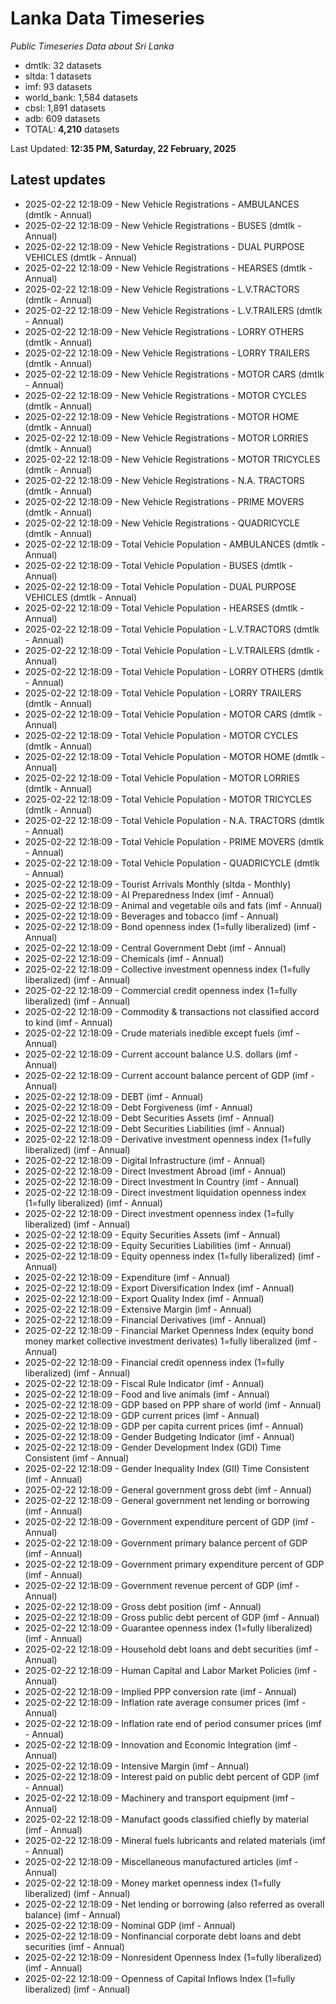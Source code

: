 # Lanka Data Timeseries
*Public Timeseries Data about Sri Lanka*

* dmtlk: 32 datasets
* sltda: 1 datasets
* imf: 93 datasets
* world_bank: 1,584 datasets
* cbsl: 1,891 datasets
* adb: 609 datasets
* TOTAL: **4,210** datasets

Last Updated: **12:35 PM, Saturday, 22 February, 2025**

## Latest updates

* 2025-02-22 12:18:09 - New Vehicle Registrations - AMBULANCES (dmtlk - Annual)
* 2025-02-22 12:18:09 - New Vehicle Registrations - BUSES (dmtlk - Annual)
* 2025-02-22 12:18:09 - New Vehicle Registrations - DUAL PURPOSE VEHICLES (dmtlk - Annual)
* 2025-02-22 12:18:09 - New Vehicle Registrations - HEARSES (dmtlk - Annual)
* 2025-02-22 12:18:09 - New Vehicle Registrations - L.V.TRACTORS (dmtlk - Annual)
* 2025-02-22 12:18:09 - New Vehicle Registrations - L.V.TRAILERS (dmtlk - Annual)
* 2025-02-22 12:18:09 - New Vehicle Registrations - LORRY OTHERS (dmtlk - Annual)
* 2025-02-22 12:18:09 - New Vehicle Registrations - LORRY TRAILERS (dmtlk - Annual)
* 2025-02-22 12:18:09 - New Vehicle Registrations - MOTOR CARS (dmtlk - Annual)
* 2025-02-22 12:18:09 - New Vehicle Registrations - MOTOR CYCLES (dmtlk - Annual)
* 2025-02-22 12:18:09 - New Vehicle Registrations - MOTOR HOME (dmtlk - Annual)
* 2025-02-22 12:18:09 - New Vehicle Registrations - MOTOR LORRIES (dmtlk - Annual)
* 2025-02-22 12:18:09 - New Vehicle Registrations - MOTOR TRICYCLES (dmtlk - Annual)
* 2025-02-22 12:18:09 - New Vehicle Registrations - N.A. TRACTORS (dmtlk - Annual)
* 2025-02-22 12:18:09 - New Vehicle Registrations - PRIME MOVERS (dmtlk - Annual)
* 2025-02-22 12:18:09 - New Vehicle Registrations - QUADRICYCLE (dmtlk - Annual)
* 2025-02-22 12:18:09 - Total Vehicle Population - AMBULANCES (dmtlk - Annual)
* 2025-02-22 12:18:09 - Total Vehicle Population - BUSES (dmtlk - Annual)
* 2025-02-22 12:18:09 - Total Vehicle Population - DUAL PURPOSE VEHICLES (dmtlk - Annual)
* 2025-02-22 12:18:09 - Total Vehicle Population - HEARSES (dmtlk - Annual)
* 2025-02-22 12:18:09 - Total Vehicle Population - L.V.TRACTORS (dmtlk - Annual)
* 2025-02-22 12:18:09 - Total Vehicle Population - L.V.TRAILERS (dmtlk - Annual)
* 2025-02-22 12:18:09 - Total Vehicle Population - LORRY OTHERS (dmtlk - Annual)
* 2025-02-22 12:18:09 - Total Vehicle Population - LORRY TRAILERS (dmtlk - Annual)
* 2025-02-22 12:18:09 - Total Vehicle Population - MOTOR CARS (dmtlk - Annual)
* 2025-02-22 12:18:09 - Total Vehicle Population - MOTOR CYCLES (dmtlk - Annual)
* 2025-02-22 12:18:09 - Total Vehicle Population - MOTOR HOME (dmtlk - Annual)
* 2025-02-22 12:18:09 - Total Vehicle Population - MOTOR LORRIES (dmtlk - Annual)
* 2025-02-22 12:18:09 - Total Vehicle Population - MOTOR TRICYCLES (dmtlk - Annual)
* 2025-02-22 12:18:09 - Total Vehicle Population - N.A. TRACTORS (dmtlk - Annual)
* 2025-02-22 12:18:09 - Total Vehicle Population - PRIME MOVERS (dmtlk - Annual)
* 2025-02-22 12:18:09 - Total Vehicle Population - QUADRICYCLE (dmtlk - Annual)
* 2025-02-22 12:18:09 - Tourist Arrivals Monthly (sltda - Monthly)
* 2025-02-22 12:18:09 - AI Preparedness Index (imf - Annual)
* 2025-02-22 12:18:09 - Animal and vegetable oils and fats (imf - Annual)
* 2025-02-22 12:18:09 - Beverages and tobacco (imf - Annual)
* 2025-02-22 12:18:09 - Bond openness index (1=fully liberalized) (imf - Annual)
* 2025-02-22 12:18:09 - Central Government Debt (imf - Annual)
* 2025-02-22 12:18:09 - Chemicals (imf - Annual)
* 2025-02-22 12:18:09 - Collective investment openness index (1=fully liberalized) (imf - Annual)
* 2025-02-22 12:18:09 - Commercial credit openness index (1=fully liberalized) (imf - Annual)
* 2025-02-22 12:18:09 - Commodity & transactions not classified accord to kind (imf - Annual)
* 2025-02-22 12:18:09 - Crude materials inedible except fuels (imf - Annual)
* 2025-02-22 12:18:09 - Current account balance U.S. dollars (imf - Annual)
* 2025-02-22 12:18:09 - Current account balance percent of GDP (imf - Annual)
* 2025-02-22 12:18:09 - DEBT (imf - Annual)
* 2025-02-22 12:18:09 - Debt Forgiveness (imf - Annual)
* 2025-02-22 12:18:09 - Debt Securities Assets (imf - Annual)
* 2025-02-22 12:18:09 - Debt Securities Liabilities (imf - Annual)
* 2025-02-22 12:18:09 - Derivative investment openness index (1=fully liberalized) (imf - Annual)
* 2025-02-22 12:18:09 - Digital Infrastructure (imf - Annual)
* 2025-02-22 12:18:09 - Direct Investment Abroad (imf - Annual)
* 2025-02-22 12:18:09 - Direct Investment In Country (imf - Annual)
* 2025-02-22 12:18:09 - Direct investment liquidation openness index (1=fully liberalized) (imf - Annual)
* 2025-02-22 12:18:09 - Direct investment openness index (1=fully liberalized) (imf - Annual)
* 2025-02-22 12:18:09 - Equity Securities Assets (imf - Annual)
* 2025-02-22 12:18:09 - Equity Securities Liabilities (imf - Annual)
* 2025-02-22 12:18:09 - Equity openness index (1=fully liberalized) (imf - Annual)
* 2025-02-22 12:18:09 - Expenditure (imf - Annual)
* 2025-02-22 12:18:09 - Export Diversification Index (imf - Annual)
* 2025-02-22 12:18:09 - Export Quality Index (imf - Annual)
* 2025-02-22 12:18:09 - Extensive Margin (imf - Annual)
* 2025-02-22 12:18:09 - Financial Derivatives (imf - Annual)
* 2025-02-22 12:18:09 - Financial Market Openness Index (equity bond money market collective investment derivates) 1=fully liberalized (imf - Annual)
* 2025-02-22 12:18:09 - Financial credit openness index (1=fully liberalized) (imf - Annual)
* 2025-02-22 12:18:09 - Fiscal Rule Indicator (imf - Annual)
* 2025-02-22 12:18:09 - Food and live animals (imf - Annual)
* 2025-02-22 12:18:09 - GDP based on PPP share of world (imf - Annual)
* 2025-02-22 12:18:09 - GDP current prices (imf - Annual)
* 2025-02-22 12:18:09 - GDP per capita current prices (imf - Annual)
* 2025-02-22 12:18:09 - Gender Budgeting Indicator (imf - Annual)
* 2025-02-22 12:18:09 - Gender Development Index (GDI) Time Consistent (imf - Annual)
* 2025-02-22 12:18:09 - Gender Inequality Index (GII) Time Consistent (imf - Annual)
* 2025-02-22 12:18:09 - General government gross debt (imf - Annual)
* 2025-02-22 12:18:09 - General government net lending or borrowing (imf - Annual)
* 2025-02-22 12:18:09 - Government expenditure percent of GDP (imf - Annual)
* 2025-02-22 12:18:09 - Government primary balance percent of GDP (imf - Annual)
* 2025-02-22 12:18:09 - Government primary expenditure percent of GDP (imf - Annual)
* 2025-02-22 12:18:09 - Government revenue percent of GDP (imf - Annual)
* 2025-02-22 12:18:09 - Gross debt position (imf - Annual)
* 2025-02-22 12:18:09 - Gross public debt percent of GDP (imf - Annual)
* 2025-02-22 12:18:09 - Guarantee openness index (1=fully liberalized) (imf - Annual)
* 2025-02-22 12:18:09 - Household debt loans and debt securities (imf - Annual)
* 2025-02-22 12:18:09 - Human Capital and Labor Market Policies (imf - Annual)
* 2025-02-22 12:18:09 - Implied PPP conversion rate (imf - Annual)
* 2025-02-22 12:18:09 - Inflation rate average consumer prices (imf - Annual)
* 2025-02-22 12:18:09 - Inflation rate end of period consumer prices (imf - Annual)
* 2025-02-22 12:18:09 - Innovation and Economic Integration (imf - Annual)
* 2025-02-22 12:18:09 - Intensive Margin (imf - Annual)
* 2025-02-22 12:18:09 - Interest paid on public debt percent of GDP (imf - Annual)
* 2025-02-22 12:18:09 - Machinery and transport equipment (imf - Annual)
* 2025-02-22 12:18:09 - Manufact goods classified chiefly by material (imf - Annual)
* 2025-02-22 12:18:09 - Mineral fuels lubricants and related materials (imf - Annual)
* 2025-02-22 12:18:09 - Miscellaneous manufactured articles (imf - Annual)
* 2025-02-22 12:18:09 - Money market openness index (1=fully liberalized) (imf - Annual)
* 2025-02-22 12:18:09 - Net lending or borrowing (also referred as overall balance) (imf - Annual)
* 2025-02-22 12:18:09 - Nominal GDP (imf - Annual)
* 2025-02-22 12:18:09 - Nonfinancial corporate debt loans and debt securities (imf - Annual)
* 2025-02-22 12:18:09 - Nonresident Openness Index (1=fully liberalized) (imf - Annual)
* 2025-02-22 12:18:09 - Openness of Capital Inflows Index (1=fully liberalized) (imf - Annual)
